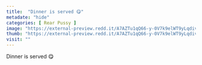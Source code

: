 ```yaml
---
title:  "Dinner is served 😋"
metadate: "hide"
categories: [ Rear Pussy ]
image: "https://external-preview.redd.it/A7AZTu1qQ66-y-0V7k9elWT9yLqdivKxgOTAndNYHjY.jpg?auto=webp&s=19d7af2fad5c680a5678d9d95efa247581bd029b"
thumb: "https://external-preview.redd.it/A7AZTu1qQ66-y-0V7k9elWT9yLqdivKxgOTAndNYHjY.jpg?width=1080&crop=smart&auto=webp&s=8b8e5003188109f400455e569ece6bb5c8a7858a"
visit: ""
---
```

Dinner is served 😋
